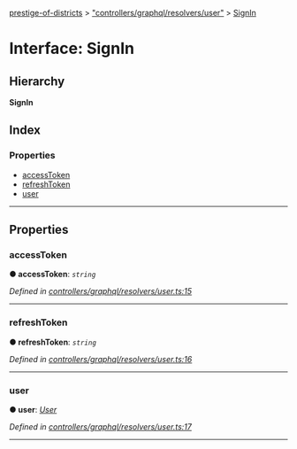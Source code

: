[prestige-of-districts](../README.md) > ["controllers/graphql/resolvers/user"](../modules/_controllers_graphql_resolvers_user_.md) > [SignIn](../interfaces/_controllers_graphql_resolvers_user_.signin.md)

# Interface: SignIn

## Hierarchy

**SignIn**

## Index

### Properties

* [accessToken](_controllers_graphql_resolvers_user_.signin.md#accesstoken)
* [refreshToken](_controllers_graphql_resolvers_user_.signin.md#refreshtoken)
* [user](_controllers_graphql_resolvers_user_.signin.md#user)

---

## Properties

<a id="accesstoken"></a>

###  accessToken

**● accessToken**: *`string`*

*Defined in [controllers/graphql/resolvers/user.ts:15](https://github.com/YarosJ/prestige-of-districts/blob/828e334/controllers/graphql/resolvers/user.ts#L15)*

___
<a id="refreshtoken"></a>

###  refreshToken

**● refreshToken**: *`string`*

*Defined in [controllers/graphql/resolvers/user.ts:16](https://github.com/YarosJ/prestige-of-districts/blob/828e334/controllers/graphql/resolvers/user.ts#L16)*

___
<a id="user"></a>

###  user

**● user**: *[User](../classes/_models_user_.user.md)*

*Defined in [controllers/graphql/resolvers/user.ts:17](https://github.com/YarosJ/prestige-of-districts/blob/828e334/controllers/graphql/resolvers/user.ts#L17)*

___

